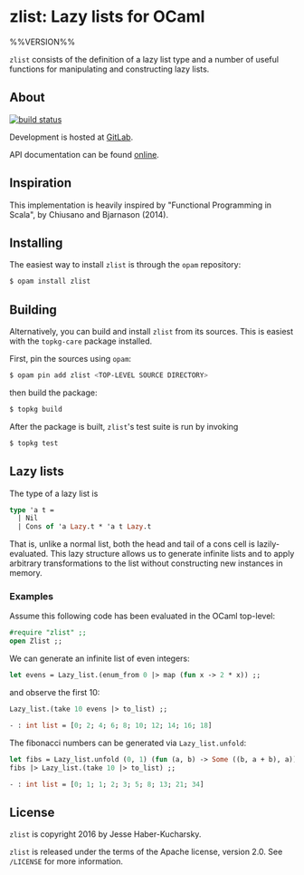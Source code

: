 # zlist: Lazy lists for OCaml

%%VERSION%%

`zlist` consists of the definition of a lazy list type and a number of useful functions for manipulating and constructing lazy lists.

## About

[![build status](https://gitlab.com/jhaberku/Zlist/badges/master/build.svg)](https://gitlab.com/jhaberku/Zlist/commits/master)

Development is hosted at [GitLab](https://gitlab.com/jhaberku/Zlist).

API documentation can be found [online](http://jhaberku.gitlab.io/Zlist/Zlist.html).

## Inspiration

This implementation is heavily inspired by "Functional Programming in Scala", by Chiusano and Bjarnason (2014).

## Installing

The easiest way to install `zlist` is through the `opam` repository:

```bash
$ opam install zlist
```

## Building

Alternatively, you can build and install `zlist` from its sources. This is easiest with the `topkg-care` package installed.

First, pin the sources using `opam`:

```bash
$ opam pin add zlist <TOP-LEVEL SOURCE DIRECTORY>
```

then build the package:

```bash
$ topkg build
```

After the package is built, `zlist`'s test suite is run by invoking

```bash
$ topkg test
```

## Lazy lists

The type of a lazy list is

```ocaml
type 'a t =
  | Nil
  | Cons of 'a Lazy.t * 'a t Lazy.t
```

That is, unlike a normal list, both the head and tail of a cons cell is lazily-evaluated. This lazy structure allows us to generate infinite lists and to apply arbitrary transformations to the list without constructing new instances in memory.

### Examples

Assume this following code has been evaluated in the OCaml top-level:

```ocaml
#require "zlist" ;;
open Zlist ;;
```

We can generate an infinite list of even integers:

```ocaml
let evens = Lazy_list.(enum_from 0 |> map (fun x -> 2 * x)) ;;
```

and observe the first 10:

```ocaml
Lazy_list.(take 10 evens |> to_list) ;;

- : int list = [0; 2; 4; 6; 8; 10; 12; 14; 16; 18]
```

The fibonacci numbers can be generated via `Lazy_list.unfold`:

```ocaml
let fibs = Lazy_list.unfold (0, 1) (fun (a, b) -> Some ((b, a + b), a)) ;;
fibs |> Lazy_list.(take 10 |> to_list) ;;

- : int list = [0; 1; 1; 2; 3; 5; 8; 13; 21; 34]
```

## License

`zlist` is copyright 2016 by Jesse Haber-Kucharsky.

`zlist` is released under the terms of the Apache license, version 2.0. See
`/LICENSE` for more information.
